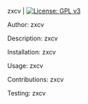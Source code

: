 zxcv
  |  [![License: GPL v3](https://img.shields.io/badge/License-GPLv3-blue.svg)](https://www.gnu.org/licenses/gpl-3.0)

Author: zxcv

Description: zxcv

Installation: zxcv

Usage: zxcv

Contributions: zxcv

Testing: zxcv

